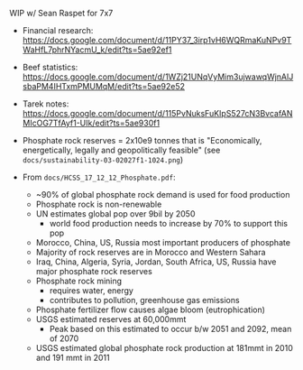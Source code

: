 WIP
w/ Sean Raspet for 7x7

- Financial research: <https://docs.google.com/document/d/11PY37_3irp1vH6WQRmaKuNPv9TWaHfL7phrNYacmU_k/edit?ts=5ae92ef1>
- Beef statistics: <https://docs.google.com/document/d/1WZj21UNqVyMim3ujwawqWjnAlJsbaPM4IHTxmPMUMqM/edit?ts=5ae92e52>
- Tarek notes: <https://docs.google.com/document/d/115PvNuksFuKIpS527cN3BvcafANMIcOG7TfAyf1-UIk/edit?ts=5ae930f1>

- Phosphate rock reserves = 2x10e9 tonnes that is "Economically, energetically, legally and geopolitically feasible" (see `docs/sustainability-03-02027f1-1024.png`)
- From `docs/HCSS_17_12_12_Phosphate.pdf`:
    - ~90% of global phosphate rock demand is used for food production
    - Phosphate rock is non-renewable
    - UN estimates global pop over 9bil by 2050
        - world food production needs to increase by 70% to support this pop
    - Morocco, China, US, Russia most important producers of phosphate
    - Majority of rock reserves are in Morocco and Western Sahara
    - Iraq, China, Algeria, Syria, Jordan, South Africa, US, Russia have major phosphate rock reserves
    - Phosphate rock mining
        - requires water, energy
        - contributes to pollution, greenhouse gas emissions
    - Phosphate fertilizer flow causes algae bloom (eutrophication)
    - USGS estimated reserves at 60,000mmt
        - Peak based on this estimated to occur b/w 2051 and 2092, mean of 2070
    - USGS estimated global phosphate rock production at 181mmt in 2010 and 191 mmt in 2011